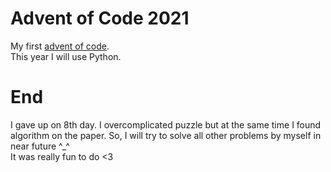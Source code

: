 # Advent of Code 2021

My first [advent of code](https://adventofcode.com/2021).  
This year I will use Python.  

# End  
I gave up on 8th day. I overcomplicated puzzle but at the same time I found algorithm on the paper. So, I will try to solve all other problems by myself in near future ^_^  
It was really fun to do <3

